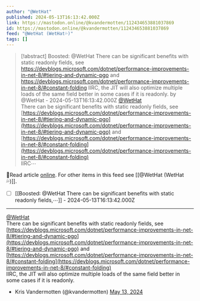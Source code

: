 ```yaml
---
author: "@WetHat"
published: 2024-05-13T16:13:42.000Z
link: https://mastodon.online/@kvandermotten/112434653881037869
id: https://mastodon.online/@kvandermotten/112434653881037869
feed: "@WetHat (WetHat💦)"
tags: []
---
```

> [!abstract] Boosted: @WetHat There can be significant benefits with static readonly fields, see https://devblogs.microsoft.com/dotnet/performance-improvements-in-net-8/#tiering-and-dynamic-pgo and https://devblogs.microsoft.com/dotnet/performance-improvements-in-net-8/#constant-folding IIRC, the JIT will also optimize multiple loads of the same field better in some cases if it is readonly. by @WetHat - 2024-05-13T16:13:42.000Z
> [@WetHat](https://fosstodon.org/@WetHat)  
> There can be significant benefits with static readonly fields, see [https://devblogs.microsoft.com/dotnet/performance-improvements-in-net-8/#tiering-and-dynamic-pgo](https://devblogs.microsoft.com/dotnet/performance-improvements-in-net-8/#tiering-and-dynamic-pgo) and [https://devblogs.microsoft.com/dotnet/performance-improvements-in-net-8/#constant-folding](https://devblogs.microsoft.com/dotnet/performance-improvements-in-net-8/#constant-folding)  
> IIRC⋯

🔗Read article [online](https://mastodon.online/@kvandermotten/112434653881037869). For other items in this feed see [[@WetHat (WetHat💦)]].

- [ ] [[Boosted꞉ @WetHat There can be significant benefits with static readonly fields,⋯]] - 2024-05-13T16:13:42.000Z
- - -
[@WetHat](https://fosstodon.org/@WetHat)  
There can be significant benefits with static readonly fields, see [https://devblogs.microsoft.com/dotnet/performance-improvements-in-net-8/#tiering-and-dynamic-pgo](https://devblogs.microsoft.com/dotnet/performance-improvements-in-net-8/#tiering-and-dynamic-pgo) and [https://devblogs.microsoft.com/dotnet/performance-improvements-in-net-8/#constant-folding](https://devblogs.microsoft.com/dotnet/performance-improvements-in-net-8/#constant-folding)  
IIRC, the JIT will also optimize multiple loads of the same field better in some cases if it is readonly.

- Kris Vandermotten (@kvandermotten) [May 13, 2024](https://mastodon.online/@kvandermotten/112434653881037869)
